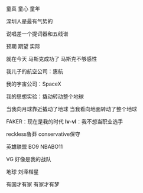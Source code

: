 童真 童心 童年

深圳人是最有气势的

说唱差一个提词器和五线谱

预期 期望 实际

就在今天 马斯克成功了 马斯克不够感性

我儿子的航空公司：惠航

我的宇宙公司：SpaceX

我的思想实验：撬动转动整个地球

当我向月球靠近撬动了地球 当我看向地面转动了整个地球

FAKER：现在是我的时代 __lv-vl__：我不想当职业选手

reckless鲁莽 conservative保守

英雄联盟 BO9 NBABO11

VG 好像是我的战队

地球 刘泽楷星

有国才有家 有家才有梦